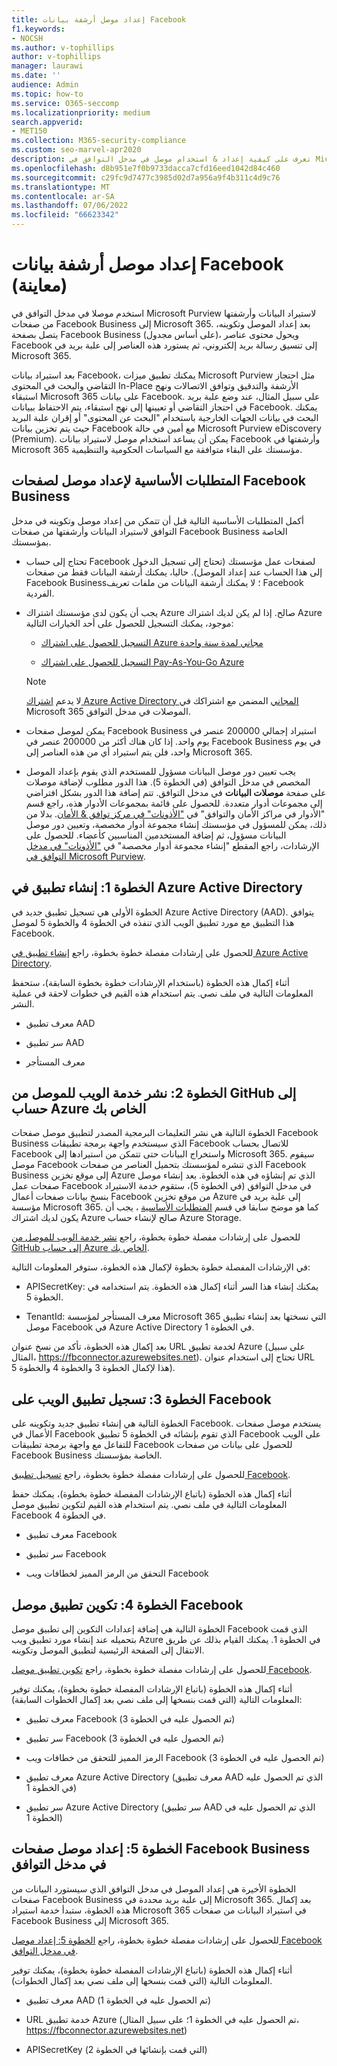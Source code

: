 ```yaml
---
title: إعداد موصل أرشفة بيانات Facebook
f1.keywords:
- NOCSH
ms.author: v-tophillips
author: v-tophillips
manager: laurawi
ms.date: ''
audience: Admin
ms.topic: how-to
ms.service: O365-seccomp
ms.localizationpriority: medium
search.appverid:
- MET150
ms.collection: M365-security-compliance
ms.custom: seo-marvel-apr2020
description: تعرف على كيفية إعداد & استخدام موصل في مدخل التوافق في Microsoft Purview لاستيراد بيانات أرشفة & من صفحات Facebook Business إلى Microsoft 365.
ms.openlocfilehash: d8b951e7f0b9733dacca7cfd16eed1042d84c460
ms.sourcegitcommit: c29fc9d7477c3985d02d7a956a9f4b311c4d9c76
ms.translationtype: MT
ms.contentlocale: ar-SA
ms.lasthandoff: 07/06/2022
ms.locfileid: "66623342"
---
```

# <a name="set-up-a-connector-to-archive-facebook-data-preview"></a>إعداد موصل أرشفة بيانات Facebook (معاينة)

استخدم موصلا في مدخل التوافق في Microsoft Purview لاستيراد البيانات وأرشفتها من صفحات Facebook Business إلى Microsoft 365. بعد إعداد الموصل وتكوينه، يتصل بصفحة Facebook Business (على أساس مجدول)، ويحول محتوى عناصر Facebook إلى تنسيق رسالة بريد إلكتروني، ثم يستورد هذه العناصر إلى علبة بريد في Microsoft 365.

بعد استيراد بيانات Facebook، يمكنك تطبيق ميزات Microsoft Purview مثل احتجاز التقاضي والبحث في المحتوى In-Place الأرشفة والتدقيق وتوافق الاتصالات ونهج استبقاء Microsoft 365 على بيانات Facebook. على سبيل المثال، عند وضع علبة بريد في احتجاز التقاضي أو تعيينها إلى نهج استبقاء، يتم الاحتفاظ ببيانات Facebook. يمكنك البحث في بيانات الجهات الخارجية باستخدام "البحث عن المحتوى" أو إقران علبة البريد حيث يتم تخزين بيانات Facebook مع أمين في حالة Microsoft Purview eDiscovery (Premium). يمكن أن يساعد استخدام موصل لاستيراد بيانات Facebook وأرشفتها في Microsoft 365 مؤسستك على البقاء متوافقة مع السياسات الحكومية والتنظيمية.

## <a name="prerequisites-for-setting-up-a-connector-for-facebook-business-pages"></a>المتطلبات الأساسية لإعداد موصل لصفحات Facebook Business

أكمل المتطلبات الأساسية التالية قبل أن تتمكن من إعداد موصل وتكوينه في مدخل التوافق لاستيراد البيانات وأرشفتها من صفحات Facebook Business الخاصة بمؤسستك. 

- تحتاج إلى حساب Facebook لصفحات عمل مؤسستك (تحتاج إلى تسجيل الدخول إلى هذا الحساب عند إعداد الموصل). حاليا، يمكنك أرشفة البيانات فقط من صفحات Facebook Business؛ لا يمكنك أرشفة البيانات من ملفات تعريف Facebook الفردية.

- يجب أن يكون لدى مؤسستك اشتراك Azure صالح. إذا لم يكن لديك اشتراك Azure موجود، يمكنك التسجيل للحصول على أحد الخيارات التالية:

    - [التسجيل للحصول على اشتراك Azure مجاني لمدة سنة واحدة](https://azure.microsoft.com/free)

    - [التسجيل للحصول على اشتراك Pay-As-You-Go Azure](https://azure.microsoft.com/pricing/purchase-options/pay-as-you-go/)

    > [!NOTE]
    > لا يدعم [اشتراك Azure Active Directory المجاني](use-your-free-azure-ad-subscription-in-office-365.md) المضمن مع اشتراكك في Microsoft 365 الموصلات في مدخل التوافق.

- يمكن لموصل صفحات Facebook Business استيراد إجمالي 200000 عنصر في يوم واحد. إذا كان هناك أكثر من 200000 عنصر في Facebook Business في يوم واحد، فلن يتم استيراد أي من هذه العناصر إلى Microsoft 365.

- يجب تعيين دور موصل البيانات مسؤول للمستخدم الذي يقوم بإعداد الموصل المخصص في مدخل التوافق (في الخطوة 5). هذا الدور مطلوب لإضافة موصلات على صفحة **موصلات البيانات** في مدخل التوافق. تتم إضافة هذا الدور بشكل افتراضي إلى مجموعات أدوار متعددة. للحصول على قائمة بمجموعات الأدوار هذه، راجع قسم "الأدوار في مراكز الأمان والتوافق" في ["الأذونات" في مركز توافق & الأمان](../security/office-365-security/permissions-in-the-security-and-compliance-center.md#roles-in-the-security--compliance-center). بدلا من ذلك، يمكن للمسؤول في مؤسستك إنشاء مجموعة أدوار مخصصة، وتعيين دور موصل البيانات مسؤول، ثم إضافة المستخدمين المناسبين كأعضاء. للحصول على الإرشادات، راجع المقطع "إنشاء مجموعة أدوار مخصصة" في ["الأذونات" في مدخل التوافق في Microsoft Purview](microsoft-365-compliance-center-permissions.md#create-a-custom-role-group).

## <a name="step-1-create-an-app-in-azure-active-directory"></a>الخطوة 1: إنشاء تطبيق في Azure Active Directory

الخطوة الأولى هي تسجيل تطبيق جديد في Azure Active Directory (AAD). يتوافق هذا التطبيق مع مورد تطبيق الويب الذي تنفذه في الخطوة 4 والخطوة 5 لموصل Facebook.

للحصول على إرشادات مفصلة خطوة بخطوة، راجع [إنشاء تطبيق في Azure Active Directory](deploy-facebook-connector.md#step-1-create-an-app-in-azure-active-directory).

أثناء إكمال هذه الخطوة (باستخدام الإرشادات خطوة بخطوة السابقة)، ستحفظ المعلومات التالية في ملف نصي. يتم استخدام هذه القيم في خطوات لاحقة في عملية النشر.

- معرف تطبيق AAD

- سر تطبيق AAD

- معرف المستأجر

## <a name="step-2-deploy-the-connector-web-service-from-github-to-your-azure-account"></a>الخطوة 2: نشر خدمة الويب للموصل من GitHub إلى حساب Azure الخاص بك

الخطوة التالية هي نشر التعليمات البرمجية المصدر لتطبيق موصل صفحات Facebook Business الذي سيستخدم واجهة برمجة تطبيقات Facebook للاتصال بحساب Facebook واستخراج البيانات حتى تتمكن من استيرادها إلى Microsoft 365. سيقوم موصل Facebook الذي تنشره لمؤسستك بتحميل العناصر من صفحات Facebook Business إلى موقع تخزين Azure الذي تم إنشاؤه في هذه الخطوة. بعد إنشاء موصل صفحات عمل Facebook في مدخل التوافق (في الخطوة 5)، ستقوم خدمة الاستيراد بنسخ بيانات صفحات أعمال Facebook من موقع تخزين Azure إلى علبة بريد في مؤسسة Microsoft 365. كما هو موضح سابقا في قسم [المتطلبات الأساسية](#prerequisites-for-setting-up-a-connector-for-facebook-business-pages) ، يجب أن يكون لديك اشتراك Azure صالح لإنشاء حساب Azure Storage.

للحصول على إرشادات مفصلة خطوة بخطوة، راجع [نشر خدمة الويب للموصل من GitHub إلى حساب Azure الخاص بك](deploy-facebook-connector.md#step-2-deploy-the-connector-web-service-from-github-to-your-azure-account).

في الإرشادات المفصلة خطوة بخطوة لإكمال هذه الخطوة، ستوفر المعلومات التالية:

- APISecretKey: يمكنك إنشاء هذا السر أثناء إكمال هذه الخطوة. يتم استخدامه في الخطوة 5.

- TenantId: معرف المستأجر لمؤسسة Microsoft 365 التي نسختها بعد إنشاء تطبيق موصل Facebook في Azure Active Directory في الخطوة 1.

بعد إكمال هذه الخطوة، تأكد من نسخ عنوان URL لخدمة تطبيق Azure (على سبيل المثال، https://fbconnector.azurewebsites.net). تحتاج إلى استخدام عنوان URL هذا لإكمال الخطوة 3 والخطوة 4 والخطوة 5).

## <a name="step-3-register-the-web-app-on-facebook"></a>الخطوة 3: تسجيل تطبيق الويب على Facebook

الخطوة التالية هي إنشاء تطبيق جديد وتكوينه على Facebook. يستخدم موصل صفحات الأعمال في Facebook الذي تقوم بإنشائه في الخطوة 5 تطبيق Facebook على الويب للتفاعل مع واجهة برمجة تطبيقات Facebook للحصول على بيانات من صفحات Facebook Business الخاصة بمؤسستك.

للحصول على إرشادات مفصلة خطوة بخطوة، راجع [تسجيل تطبيق Facebook](deploy-facebook-connector.md#step-3-register-the-facebook-app).

أثناء إكمال هذه الخطوة (باتباع الإرشادات المفصلة خطوة بخطوة)، يمكنك حفظ المعلومات التالية في ملف نصي. يتم استخدام هذه القيم لتكوين تطبيق موصل Facebook في الخطوة 4.

- معرف تطبيق Facebook

- سر تطبيق Facebook

- التحقق من الرمز المميز لخطافات ويب Facebook

## <a name="step-4-configure-the-facebook-connector-app"></a>الخطوة 4: تكوين تطبيق موصل Facebook

الخطوة التالية هي إضافة إعدادات التكوين إلى تطبيق موصل Facebook الذي قمت بتحميله عند إنشاء مورد تطبيق ويب Azure في الخطوة 1. يمكنك القيام بذلك عن طريق الانتقال إلى الصفحة الرئيسية لتطبيق الموصل وتكوينه.

للحصول على إرشادات مفصلة خطوة بخطوة، راجع [تكوين تطبيق موصل Facebook](archive-facebook-data-with-sample-connector.md#step-4-configure-the-facebook-connector-app).

أثناء إكمال هذه الخطوة (باتباع الإرشادات المفصلة خطوة بخطوة)، يمكنك توفير المعلومات التالية (التي قمت بنسخها إلى ملف نصي بعد إكمال الخطوات السابقة):

- معرف تطبيق Facebook (تم الحصول عليه في الخطوة 3)

- سر تطبيق Facebook (تم الحصول عليه في الخطوة 3)

- الرمز المميز للتحقق من خطافات ويب Facebook (تم الحصول عليه في الخطوة 3)

- معرف تطبيق Azure Active Directory (معرف تطبيق AAD الذي تم الحصول عليه في الخطوة 1)

- سر تطبيق Azure Active Directory (سر تطبيق AAD الذي تم الحصول عليه في الخطوة 1)

## <a name="step-5-set-up-a-facebook-business-pages-connector-in-the-compliance-portal"></a>الخطوة 5: إعداد موصل صفحات Facebook Business في مدخل التوافق

الخطوة الأخيرة هي إعداد الموصل في مدخل التوافق الذي سيستورد البيانات من صفحات Facebook Business إلى علبة بريد محددة في Microsoft 365. بعد إكمال هذه الخطوة، ستبدأ خدمة استيراد Microsoft 365 في استيراد البيانات من صفحات Facebook Business إلى Microsoft 365.

للحصول على إرشادات مفصلة خطوة بخطوة، راجع [الخطوة 5: إعداد موصل Facebook في مدخل التوافق](deploy-facebook-connector.md#step-5-set-up-a-facebook-connector-in-the-compliance-portal).

أثناء إكمال هذه الخطوة (باتباع الإرشادات المفصلة خطوة بخطوة)، يمكنك توفير المعلومات التالية (التي قمت بنسخها إلى ملف نصي بعد إكمال الخطوات).

- معرف تطبيق AAD (تم الحصول عليه في الخطوة 1)

- URL خدمة تطبيق Azure (تم الحصول عليه في الخطوة 1؛ على سبيل المثال، https://fbconnector.azurewebsites.net)

- APISecretKey (التي قمت بإنشائها في الخطوة 2)
